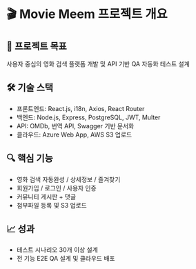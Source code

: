 # 🎬 Movie Meem 프로젝트 개요

## 🧭 프로젝트 목표
사용자 중심의 영화 검색 플랫폼 개발 및 API 기반 QA 자동화 테스트 설계

## 🛠 기술 스택
- 프론트엔드: React.js, i18n, Axios, React Router
- 백엔드: Node.js, Express, PostgreSQL, JWT, Multer
- API: OMDb, 번역 API, Swagger 기반 문서화
- 클라우드: Azure Web App, AWS S3 업로드

## 🔍 핵심 기능
- 영화 검색 자동완성 / 상세정보 / 즐겨찾기
- 회원가입 / 로그인 / 사용자 인증
- 커뮤니티 게시판 + 댓글
- 첨부파일 등록 및 S3 업로드

## 📈 성과
- 테스트 시나리오 30개 이상 설계
- 전 기능 E2E QA 설계 및 클라우드 배포
